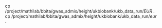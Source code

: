 cp /project/mathilab/bbita/gwas_admix/height/ukbiobank/ukb_data_run/*EUR* .
cp /project/mathilab/bbita/gwas_admix/height/ukbiobank/ukb_data_run/*eur* .

